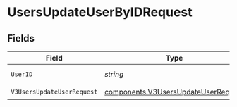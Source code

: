# UsersUpdateUserByIDRequest


## Fields

| Field                                                                                      | Type                                                                                       | Required                                                                                   | Description                                                                                |
| ------------------------------------------------------------------------------------------ | ------------------------------------------------------------------------------------------ | ------------------------------------------------------------------------------------------ | ------------------------------------------------------------------------------------------ |
| `UserID`                                                                                   | *string*                                                                                   | :heavy_check_mark:                                                                         | (Required) user id                                                                         |
| `V3UsersUpdateUserRequest`                                                                 | [components.V3UsersUpdateUserRequest](../../models/components/v3usersupdateuserrequest.md) | :heavy_check_mark:                                                                         | N/A                                                                                        |